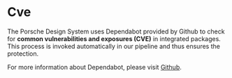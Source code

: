 # Cve

The Porsche Design System uses Dependabot provided by Github to check for **common vulnerabilities and exposures (CVE)**
in integrated packages. This process is invoked automatically in our pipeline and thus ensures the protection.

For more information about Dependabot, please visit
[Github](https://docs.github.com/en/code-security/supply-chain-security/managing-vulnerabilities-in-your-projects-dependencies).
